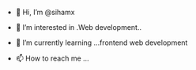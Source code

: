 - 👋 Hi, I’m @sihamx
- 👀 I’m interested in .Web development..
- 🌱 I’m currently learning ...frontend web development
  
- 📫 How to reach me ...

<!---
sihamx/sihamx is a ✨ special ✨ repository because its `README.md` (this file) appears on your GitHub profile.
You can click the Preview link to take a look at your changes.
--->
